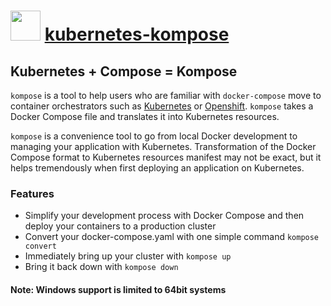 # <img src="https://cdn.jsdelivr.net/gh/chocolatey-community/chocolatey-coreteampackages@e4e529ccc804ac6fac259a658e395e38b42b24f3/icons/kubernetes-kompose.png" width="48" height="48"/> [kubernetes-kompose](https://chocolatey.org/packages/kubernetes-kompose)

## Kubernetes + Compose = Kompose

`kompose` is a tool to help users who are familiar with `docker-compose` move to container orchestrators such as
[Kubernetes](https://kubernetes.io) or [Openshift](https://www.redhat.com/en/technologies/cloud-computing/openshift).
`kompose` takes a Docker Compose file and translates it into Kubernetes resources.

`kompose` is a convenience tool to go from local Docker development to managing your application with Kubernetes.
Transformation of the Docker Compose format to Kubernetes resources manifest may not be exact, but it helps
tremendously when first deploying an application on Kubernetes.

### Features

* Simplify your development process with Docker Compose and then deploy your containers to a production cluster
* Convert your docker-compose.yaml with one simple command `kompose convert`
* Immediately bring up your cluster with `kompose up`
* Bring it back down with `kompose down`

#### Note: Windows support is limited to 64bit systems
